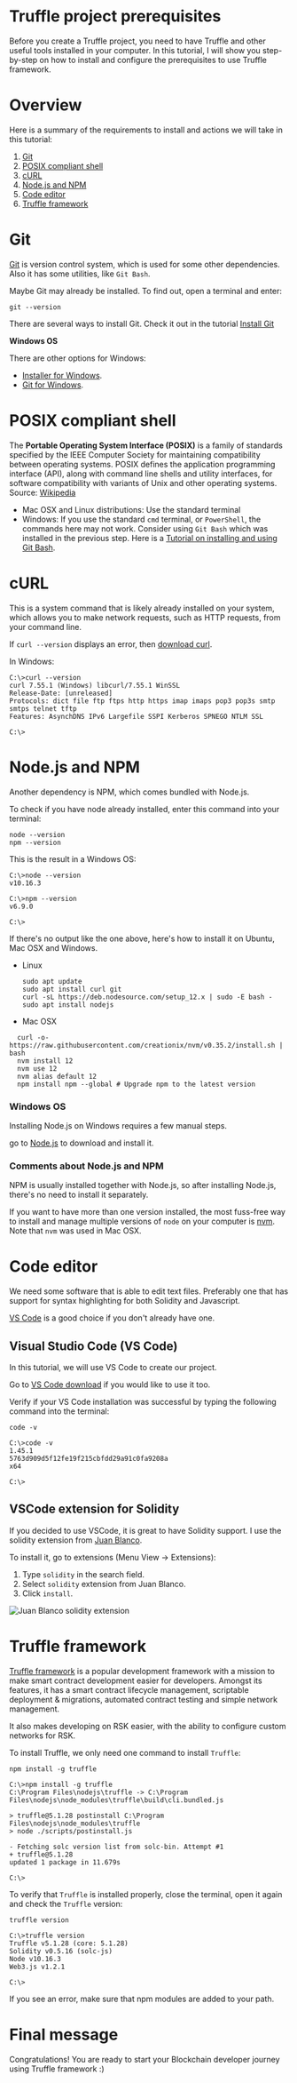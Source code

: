 # Truffle project prerequisites

Before you create a Truffle project, you need to have Truffle and other useful tools installed in your computer.
In this tutorial, I will show you step-by-step on how to install and configure the prerequisites to use Truffle framework.

# Overview

Here is a summary of the requirements to install and actions we will take in this tutorial:

1. [Git](#git)
2. [POSIX compliant shell](#posix-compliant-shell)
3. [cURL](#curl)
4. [Node.js and NPM](#nodejs-and-npm)
5. [Code editor](#code-editor)
6. [Truffle framework](#truffle-framework)

# Git

[Git](https://git-scm.com/doc) is version control system, which is used for some other dependencies. Also it has some utilities, like `Git Bash`.

Maybe Git may already be installed. To find out, open a terminal and enter:

```shell
git --version
```

There are several ways to install Git. 
Check it out in the tutorial [Install Git](https://www.atlassian.com/git/tutorials/install-git)

**Windows OS**

There are other options for Windows:
- [Installer for Windows](https://git-scm.com/download/win).
- [Git for Windows](https://gitforwindows.org/).

# POSIX compliant shell

The **Portable Operating System Interface (POSIX)** is a family of standards specified by the IEEE Computer Society for maintaining compatibility between operating systems. POSIX defines the application programming interface (API), along with command line shells and utility interfaces, for software compatibility with variants of Unix and other operating systems.
Source: [Wikipedia](https://en.wikipedia.org/wiki/POSIX)

* Mac OSX and Linux distributions: Use the standard terminal
* Windows: If you use the standard `cmd` terminal, or `PowerShell`, the commands here may not work.
  Consider using `Git Bash` which was installed in the previous step.
  Here is a [Tutorial on installing and using Git Bash](https://www.atlassian.com/git/tutorials/git-bash).

# cURL

This is a system command that is likely already installed on your system,
which allows you to make network requests, such as HTTP requests,
from your command line.

If `curl --version` displays an error,
then [download curl](https://curl.haxx.se/download.html).

In Windows:

```windows-command-prompt
C:\>curl --version
curl 7.55.1 (Windows) libcurl/7.55.1 WinSSL
Release-Date: [unreleased]
Protocols: dict file ftp ftps http https imap imaps pop3 pop3s smtp smtps telnet tftp
Features: AsynchDNS IPv6 Largefile SSPI Kerberos SPNEGO NTLM SSL

C:\>
```

# Node.js and NPM

Another dependency is NPM, which comes bundled with Node.js.

To check if you have node already installed, enter this command into your terminal:

```shell
node --version
npm --version
```

This is the result in a Windows OS:

```windows-command-prompt
C:\>node --version
v10.16.3

C:\>npm --version
v6.9.0

C:\>
```

If there's no output like the one above, here's how to install it on Ubuntu, Mac OSX and Windows.

[](#top "multiple-terminals")
- Linux
  ```shell
  sudo apt update
  sudo apt install curl git
  curl -sL https://deb.nodesource.com/setup_12.x | sudo -E bash -
  sudo apt install nodejs
  ```
- Mac OSX
```shell
  curl -o- https://raw.githubusercontent.com/creationix/nvm/v0.35.2/install.sh | bash
  nvm install 12
  nvm use 12
  nvm alias default 12
  npm install npm --global # Upgrade npm to the latest version
``` 

### Windows OS
Installing Node.js on Windows requires a few manual steps.

go to [Node.js](https://nodejs.org/en/) to download and install it.

### Comments about Node.js and NPM

NPM is usually installed together with Node.js, so after installing Node.js, there's no need to install it separately.

If you want to have more than one version installed,
the most fuss-free way to install and manage multiple versions of `node` on your computer is 
[nvm](https://github.com/nvm-sh/nvm). Note that `nvm` was used in Mac OSX.

# Code editor

We need some software that is able to edit text files.
Preferably one that has support for syntax highlighting for both Solidity and Javascript.

[VS Code](https://code.visualstudio.com/) is a good choice if you don't already have one.

## Visual Studio Code (VS Code)

In this tutorial, we will use VS Code to create our project.

Go to [VS Code download](https://code.visualstudio.com/download) if you would like to use it too.

Verify if your VS Code installation was successful by typing the following command into the terminal:

```shell
code -v
```

```windows-command-prompt
C:\>code -v
1.45.1
5763d909d5f12fe19f215cbfdd29a91c0fa9208a
x64

C:\>
```

## VSCode extension for Solidity

If you decided to use VSCode, it is great to have Solidity support. 
I use the solidity extension from [Juan Blanco](https://marketplace.visualstudio.com/items?itemName=JuanBlanco.solidity).

To install it, go to extensions (Menu View -> Extensions):

1. Type `solidity` in the search field.
2. Select `solidity`  extension from Juan Blanco.
3. Click `install`.

![Juan Blanco solidity extension ](../../images/truffle-project-prerequisites/image-42.png)

# Truffle framework

[Truffle framework](https://www.trufflesuite.com/truffle) is a popular development framework with a mission to make smart contract development easier for developers. Amongst its features, it has a smart contract lifecycle management, scriptable deployment & migrations, automated contract testing and simple network management.

It also makes developing on RSK easier, with the ability to configure custom networks for RSK.

To install Truffle, we only need one command to install `Truffle`:

```shell
npm install -g truffle
```

```windows-command-prompt
C:\>npm install -g truffle
C:\Program Files\nodejs\truffle -> C:\Program Files\nodejs\node_modules\truffle\build\cli.bundled.js

> truffle@5.1.28 postinstall C:\Program Files\nodejs\node_modules\truffle
> node ./scripts/postinstall.js

- Fetching solc version list from solc-bin. Attempt #1
+ truffle@5.1.28
updated 1 package in 11.679s

C:\>
```

To verify that `Truffle` is installed properly,
close the terminal, open it again and check the `Truffle` version:

```shell
truffle version
```

```windows-command-prompt
C:\>truffle version
Truffle v5.1.28 (core: 5.1.28)
Solidity v0.5.16 (solc-js)
Node v10.16.3
Web3.js v1.2.1

C:\>
```

If you see an error, make sure that npm modules are added to your path.

# Final message

Congratulations!
You are ready to start your Blockchain developer journey using Truffle framework :)
